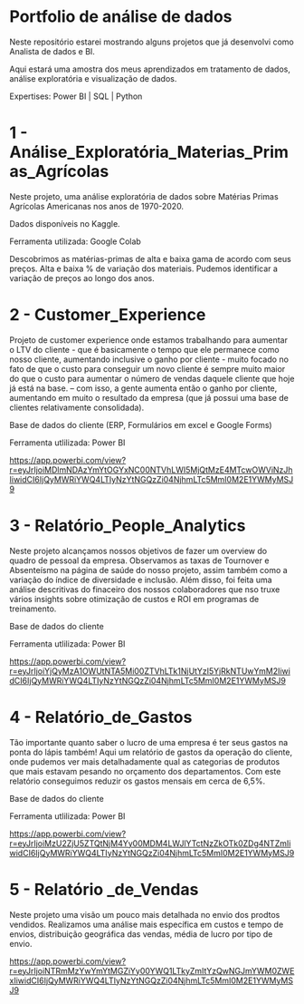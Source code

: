 # Portfolio de análise de dados

Neste repositório estarei mostrando alguns projetos que já desenvolvi como Analista de dados e BI.

Aqui estará uma amostra dos meus aprendizados em tratamento de dados, análise exploratória e visualização de dados.

Expertises: Power BI | SQL | Python


# 1 - Análise_Exploratória_Materias_Primas_Agrícolas

Neste projeto, uma análise exploratória de dados sobre Matérias Primas Agrícolas Americanas nos anos de 1970-2020.

Dados disponíveis no Kaggle.

Ferramenta utilizada: Google Colab

Descobrimos as matérias-primas de alta e baixa gama de acordo com seus preços.
Alta e baixa % de variação dos materiais.
Pudemos identificar a variação de preços ao longo dos anos.


# 2 - Customer_Experience

Projeto de customer experience onde estamos trabalhando para aumentar o LTV do cliente - que é basicamente o tempo que ele permanece como nosso cliente, aumentando inclusive o ganho por cliente - muito focado no fato de que o custo para conseguir um novo cliente é sempre muito maior do que o custo para aumentar o número de vendas daquele cliente que hoje já está na base. – com isso, a gente aumenta então o ganho por cliente, aumentando em muito o resultado da empresa (que já possui uma base de clientes relativamente consolidada).

Base de dados do cliente (ERP, Formulários em excel e Google Forms)

Ferramenta utlilizada: Power BI

https://app.powerbi.com/view?r=eyJrIjoiMDlmNDAzYmYtOGYxNC00NTVhLWI5MjQtMzE4MTcwOWViNzJhIiwidCI6IjQyMWRiYWQ4LTIyNzYtNGQzZi04NjhmLTc5MmI0M2E1YWMyMSJ9


# 3 - Relatório_People_Analytics

Neste projeto alcançamos nossos objetivos de fazer um overview do quadro de pessoal da empresa. 
Observamos as taxas de Tournover e Absenteísmo na página de saúde do nosso projeto, assim também como a variação do índice de diversidade e inclusão. 
Além disso, foi feita uma análise descritivas do finaceiro dos nossos colaboradores que nso truxe vários insights sobre otimização de custos e ROI em programas de treinamento.

Base de dados do cliente 

Ferramenta utlilizada: Power BI

https://app.powerbi.com/view?r=eyJrIjoiYjQyMzA1OWUtNTA5Mi00ZTVhLTk1NjUtYzI5YjRkNTUwYmM2IiwidCI6IjQyMWRiYWQ4LTIyNzYtNGQzZi04NjhmLTc5MmI0M2E1YWMyMSJ9


# 4 - Relatório_de_Gastos

Tão importante quanto saber o lucro de uma empresa é ter seus gastos na ponta do lápis também! 
Aqui um relatório de gastos da operação do cliente, onde pudemos ver mais detalhadamente qual as categorias de produtos que mais estavam pesando no orçamento dos departamentos. 
Com este relatório conseguimos reduzir os gastos mensais em cerca de 6,5%.

Base de dados do cliente 

Ferramenta utlilizada: Power BI

https://app.powerbi.com/view?r=eyJrIjoiMzU2ZjU5ZTQtNjM4Yy00MDM4LWJlYTctNzZkOTk0ZDg4NTZmIiwidCI6IjQyMWRiYWQ4LTIyNzYtNGQzZi04NjhmLTc5MmI0M2E1YWMyMSJ9


# 5 - Relatório _de_Vendas

Neste projeto uma visão um pouco mais detalhada no envio dos prodtos vendidos.
Realizamos uma análise mais específica em custos e tempo de envios, distribuição geográfica das vendas, média de lucro por tipo de envio.

https://app.powerbi.com/view?r=eyJrIjoiNTRmMzYwYmYtMGZiYy00YWQ1LTkyZmItYzQwNGJmYWM0ZWExIiwidCI6IjQyMWRiYWQ4LTIyNzYtNGQzZi04NjhmLTc5MmI0M2E1YWMyMSJ9


